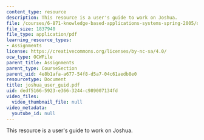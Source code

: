 ```yaml
---
content_type: resource
description: This resource is a user's guide to work on Joshua.
file: /courses/6-871-knowledge-based-applications-systems-spring-2005/dedf51665923e3663244c989007134fd_joshua_user_guid.pdf
file_size: 1837940
file_type: application/pdf
learning_resource_types:
- Assignments
license: https://creativecommons.org/licenses/by-nc-sa/4.0/
ocw_type: OCWFile
parent_title: Assignments
parent_type: CourseSection
parent_uid: 4e8b1afa-a677-54f8-d5a7-04c61aedb8e0
resourcetype: Document
title: joshua_user_guid.pdf
uid: dedf5166-5923-e366-3244-c989007134fd
video_files:
  video_thumbnail_file: null
video_metadata:
  youtube_id: null
---
```

This resource is a user's guide to work on Joshua.